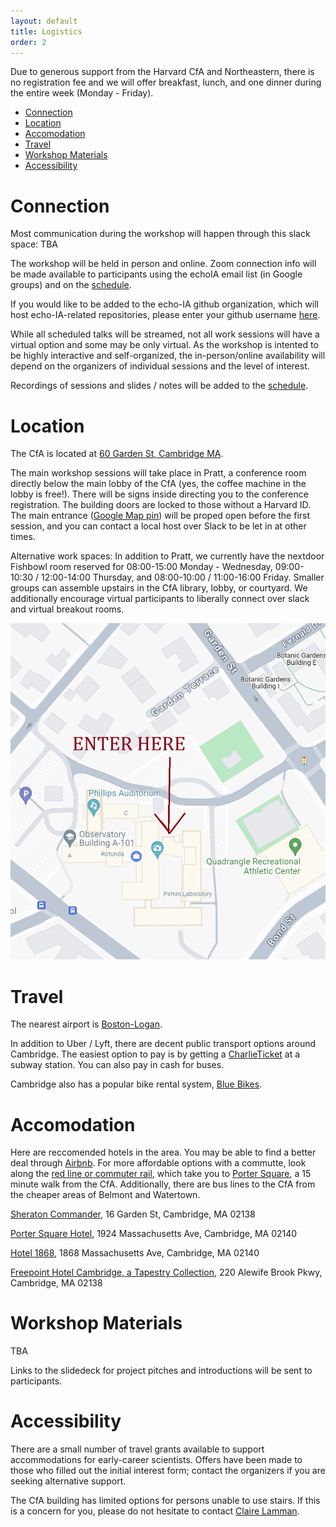 ```yaml
---
layout: default
title: Logistics
order: 2
---
```

Due to generous support from the Harvard CfA and Northeastern, there is no registration fee and we will offer breakfast, lunch, and one dinner during the entire week (Monday - Friday). 

- [Connection](#connection)
- [Location](#location)
- [Accomodation](#accomodation)
- [Travel](#travel)
- [Workshop Materials](#workshop-materials)
- [Accessibility](#accessibility)

# Connection
Most communication during the workshop will happen through this slack space: TBA

The workshop will be held in person and online. Zoom connection info will be made available to participants using the echoIA email list (in Google groups) and on the [schedule](https://docs.google.com/spreadsheets/d/12cglkv1jQLbwjyGQMDEkFLyL5WSw4syAcb5dAUnvLD0/edit?usp=sharing).

If you would like to be added to the echo-IA github organization, which will host echo-IA-related repositories, please enter your github username [here](https://forms.gle/i44GjtfSNJ7YUWjK6).

While all scheduled talks will be streamed, not all work sessions will have a virtual option and some may be only virtual. As the workshop is intented to be highly interactive and self-organized, the in-person/online availability will depend on the organizers of individual sessions and the level of interest.

Recordings of sessions and slides / notes will be added to the [schedule](https://docs.google.com/spreadsheets/d/12cglkv1jQLbwjyGQMDEkFLyL5WSw4syAcb5dAUnvLD0/edit?usp=sharing).

# Location 

The CfA is located at [60 Garden St, Cambridge MA](https://www.google.com/maps/place/Center+For+Astrophysics/@42.3814647,-71.1307413,17z/data=!3m1!4b1!4m6!3m5!1s0x89e3776cf27d427f:0x67a664a0e701c740!8m2!3d42.3814608!4d-71.1281664!16s%2Fg%2F11ys_jfnz?entry=ttu). 

The main workshop sessions will take place in Pratt, a conference room directly below the main lobby of the CfA (yes, the coffee machine in the lobby is free!). There will be signs inside directing you to the conference registration. The building doors are locked to those without a Harvard ID. The main entrance ([Google Map pin](https://www.google.com/maps/place/42%C2%B022'53.8%22N+71%C2%B007'40.4%22W/@42.3816063,-71.1279001,17.01z/data=!4m4!3m3!8m2!3d42.3816014!4d-71.1278958?entry=ttu)) will be proped open before the first session, and you can contact a local host over Slack to be let in at other times. 

Alternative work spaces: In addition to Pratt, we currently have the nextdoor Fishbowl room reserved for 08:00-15:00 Monday - Wednesday, 09:00-10:30 / 12:00-14:00 Thursday, and 08:00-10:00 / 11:00-16:00 Friday. Smaller groups can assemble upstairs in the CfA library, lobby, or courtyard. We additionally encourage virtual participants to liberally connect over slack and virtual breakout rooms.

<p align="center">
  <img src="assets/images/cfa_map.png" alt="LILAC Conference" width="800">
</p>

# Travel

The nearest airport is [Boston-Logan](https://www.google.com/maps/place/Boston+Logan+International+Airport/@42.3655791,-71.0123394,17z/data=!3m1!4b1!4m6!3m5!1s0x89e37014d5da4937:0xc9394c31f2d5144!8m2!3d42.3655752!4d-71.0097645!16zL20vMDFmMDd4?entry=ttu). 

In addition to Uber / Lyft, there are decent public transport options around Cambridge. The easiest option to pay is by getting a [CharlieTicket](https://www.mbta.com/fares/subway-fares) at a subway station. You can also pay in cash for buses.

Cambridge also has a popular bike rental system, [Blue Bikes](https://bluebikes.com/).


# Accomodation

Here are reccomended hotels in the area. You may be able to find a better deal through [Airbnb](https://www.airbnb.com/s/Smithsonian-Astrophysical-Observatory--Garden-Street--Cambridge--MA--USA/homes?tab_id=home_tab&refinement_paths%5B%5D=%2Fhomes&flexible_trip_lengths%5B%5D=one_week&monthly_start_date=2024-03-01&monthly_length=3&monthly_end_date=2024-06-01&price_filter_input_type=0&channel=EXPLORE&query=Smithsonian%20Astrophysical%20Observatory%2C%20Cambridge%2C%20MA&place_id=ChIJ5ynhxqh344kRPZlRc_uRheQ&date_picker_type=calendar&checkin=2024-05-05&checkout=2024-05-11&source=structured_search_input_header&search_type=autocomplete_click). For more affordable options with a commutte, look along the [red line or commuter rail](https://www.google.com/maps/@42.3866319,-71.1315589,14.63z/data=!5m2!1e2!1e4?entry=ttu), which take you to [Porter Square](https://maps.app.goo.gl/2LzAWgKmQS2TqF2cA), a 15 minute walk from the CfA. Additionally, there are bus lines to the CfA from the cheaper areas of Belmont and Watertown.

[Sheraton Commander](https://www.marriott.com/en-us/hotels/boscs-sheraton-commander-hotel/overview/?scid=f2ae0541-1279-4f24-b197-a979c79310b0), 16 Garden St, Cambridge, MA 02138

[Porter Square Hotel](https://www.theportersquarehotel.com/), 1924 Massachusetts Ave, Cambridge, MA 02140

[Hotel 1868](https://www.hotel1868.com/), 1868 Massachusetts Ave, Cambridge, MA 02140

[Freepoint Hotel Cambridge, a Tapestry Collection](https://www.freepointhotel.com/?utm_source=google&utm_medium=organic&utm_campaign=gbp_listing), 220 Alewife Brook Pkwy, Cambridge, MA 02138


# Workshop Materials
TBA

Links to the slidedeck for project pitches and introductions will be sent to participants.


# Accessibility 
There are a small number of travel grants available to support accommodations for early-career scientists. Offers have been made to those who filled out the initial interest form; contact the organizers if you are seeking alternative support. 

The CfA building has limited options for persons unable to use stairs. If this is a concern for you, please do not hesitate to contact [Claire Lamman](mailto:claire.lamman@cfa.harvard.edu).
